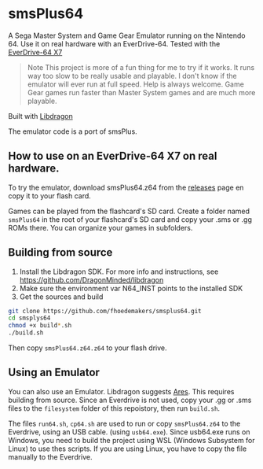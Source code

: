 # smsPlus64

A Sega Master System and Game Gear Emulator running on the Nintendo 64. Use it on real hardware with an EverDrive-64. Tested with the [EverDrive-64 X7](https://krikzz.com/our-products/cartridges/ed64x7.html)

> Note This project is more of a fun thing for me to try if it works. It runs way too slow to be really usable and playable.  I don't know if the emulator will ever run at full speed. Help is always welcome. 
Game Gear games run faster than Master System games and are much more playable.


Built with [Libdragon](https://github.com/DragonMinded/libdragon)

The emulator code is a port of smsPlus.

## How to use on an EverDrive-64 X7 on real hardware.

To try the emulator, download smsPlus64.z64 from the [releases](https://github.com/fhoedemakers/smsplus64/releases/latest) page en copy it to your flash card.

Games can be played from the flashcard's SD card. Create a folder named `smsPlus64` in the root of your flashcard's SD card and copy your .sms or .gg ROMs there. You can organize your games in subfolders.

## Building from source

1. Install the Libdragon SDK. For more info and instructions, see https://github.com/DragonMinded/libdragon
2. Make sure the environment var N64_INST points to the installed SDK
3. Get the sources and build

````bash
git clone https://github.com/fhoedemakers/smsplus64.git
cd smsplys64
chmod +x build*.sh
./build.sh
````

Then copy `smsPlus64.z64.z64` to your flash drive.

## Using an Emulator

You can also use an Emulator. Libdragon suggests [Ares](https://ares-emu.net/download). This requires building from source. Since an Everdrive is not used, copy your .gg or .sms files to the `filesystem` folder of this repoistory, then run `build.sh`.

The files `run64.sh`, `cp64.sh` are used to  run or copy `smsPlus64.z64` to the Everdrive, using an USB cable. (using `usb64.exe`). Since usb64.exe runs on Windows, you need to build the project using WSL (Windows Subsystem for Linux) to use thes scripts. If you are using Linux, you have to copy the file manually to the Everdrive.

